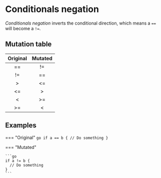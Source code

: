 # Conditionals negation

_Conditionals negation_ inverts the conditional direction, which means a `==` will become a `!=`.

## Mutation table

|  Original  |  Mutated  |
|:----------:|:---------:|
|     ==     |    !=     |
|     !=     |    ==     |
|     \>     |    \<=    |
|     <=     |    \>     |
|     <      |    \>=    |
|    \>=     |     <     |

## Examples

=== "Original"
    ```go
    if a == b {
      // Do something
    }
    ```

=== "Mutated"

    ```go
    if a != b {
      // Do something
    }
    ```
